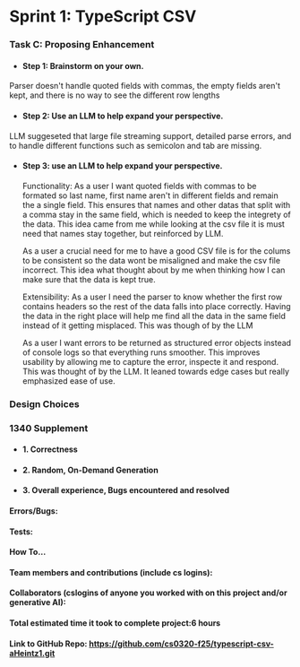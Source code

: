 # Sprint 1: TypeScript CSV

### Task C: Proposing Enhancement

- #### Step 1: Brainstorm on your own.

Parser doesn't handle quoted fields with commas, the empty fields aren't kept, and there is no way to see the different row lengths

- #### Step 2: Use an LLM to help expand your perspective.

LLM suggeseted that large file streaming support, detailed parse errors, and to handle different functions such as semicolon and tab are missing.

- #### Step 3: use an LLM to help expand your perspective.

    Functionality:
    As a user I want quoted fields with commas to be formated so last name, first name aren't in different fields and remain the a single field. This ensures that names and other datas that split with a comma stay in the same field, which is needed to keep the integrety of the data. This idea came from me while looking at the csv file it is must need that names stay together, but reinforced by LLM. 

    As a user a crucial need for me to have a good CSV file is for the colums to be consistent so the data wont be misaligned and make the csv file incorrect. This idea what thought about by me when thinking how I can make sure that the data is kept true. 

    Extensibility:
    As a user I need the parser to know whether the first row contains headers so the rest of the data falls into place correctly. Having the data in the right place will help me find all the data in the same field instead of it getting misplaced. This was though of by the LLM

    As a user I want errors to be returned as structured error objects instead of console logs so that everything runs smoother. This improves usability by allowing me to capture the error, inspecte it and respond. This was thought of by the LLM. It leaned towards edge cases but really emphasized ease of use.

### Design Choices

### 1340 Supplement

- #### 1. Correctness

- #### 2. Random, On-Demand Generation

- #### 3. Overall experience, Bugs encountered and resolved
#### Errors/Bugs:
#### Tests:
#### How To…

#### Team members and contributions (include cs logins):

#### Collaborators (cslogins of anyone you worked with on this project and/or generative AI):
#### Total estimated time it took to complete project:6 hours
#### Link to GitHub Repo:  https://github.com/cs0320-f25/typescript-csv-aHeintz1.git
